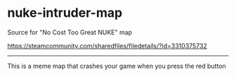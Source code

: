 # nuke-intruder-map

Source for "No Cost Too Great NUKE" map

https://steamcommunity.com/sharedfiles/filedetails/?id=3310375732

___

This is a meme map that crashes your game when you press the red button
